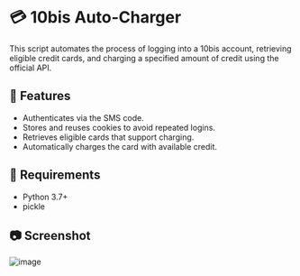 # 💳 10bis Auto-Charger

This script automates the process of logging into a 10bis account, retrieving eligible credit cards, and charging a specified amount of credit using the official API.

## 🚀 Features

- Authenticates via the SMS code.
- Stores and reuses cookies to avoid repeated logins.
- Retrieves eligible cards that support charging.
- Automatically charges the card with available credit.

## 🧰 Requirements

- Python 3.7+
- pickle

## 📷 Screenshot
  
![image](https://github.com/user-attachments/assets/e27b3ff4-b069-4e9a-9a8c-894c08c612d1)
